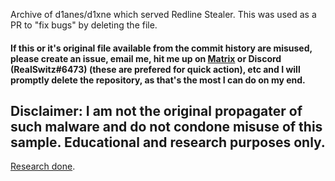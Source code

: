 Archive of d1anes/d1xne which served Redline Stealer. This was used as a PR to "fix bugs" by deleting the file.
#### If this or it's original file available from the commit history are misused, please create an issue, email me, hit me up on [Matrix](https://matrix.to/#/@realswitz-dumbass:matrix.org) or Discord (RealSwitz#6473) (these are prefered for quick action), etc and I will promptly delete the repository, as that's the most I can do on my end.
## Disclaimer: I am not the original propagater of such malware and do not condone misuse of this sample. Educational and research purposes only.
[Research done](https://github.com/Jerem584/Malware-Research/issues/1).

